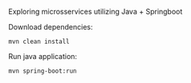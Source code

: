 Exploring microsservices utilizing Java + Springboot

Download dependencies:
```
mvn clean install
```
Run java application:
```
mvn spring-boot:run
```
